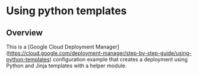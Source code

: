 # Using python templates

## Overview

This is a [Google Cloud Deployment Manager]
(https://cloud.google.com/deployment-manager/step-by-step-guide/using-python-templates)
configuration example that creates a deployment using Python and Jinja templates
with a helper module.
